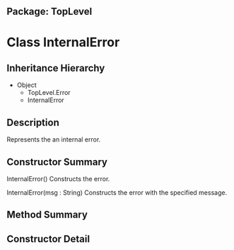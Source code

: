 ## Package: TopLevel

# Class InternalError

## Inheritance Hierarchy

- Object
  - TopLevel.Error
  - InternalError

## Description

Represents the an internal error.

## Constructor Summary

InternalError() Constructs the error.

InternalError(msg : String) Constructs the error with the specified message.

## Method Summary

## Constructor Detail